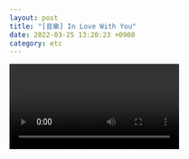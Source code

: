```yaml
---
layout: post
title: "[音樂] In Love With You"
date: 2022-03-25 13:20:23 +0900
category: etc
---
```


<div class="video-container">
    <video id="player" class="video-js vjs-default-skin vjs-big-play-centered" data-json="/public/json/etc/in Love With You.json"></video>
</div>
